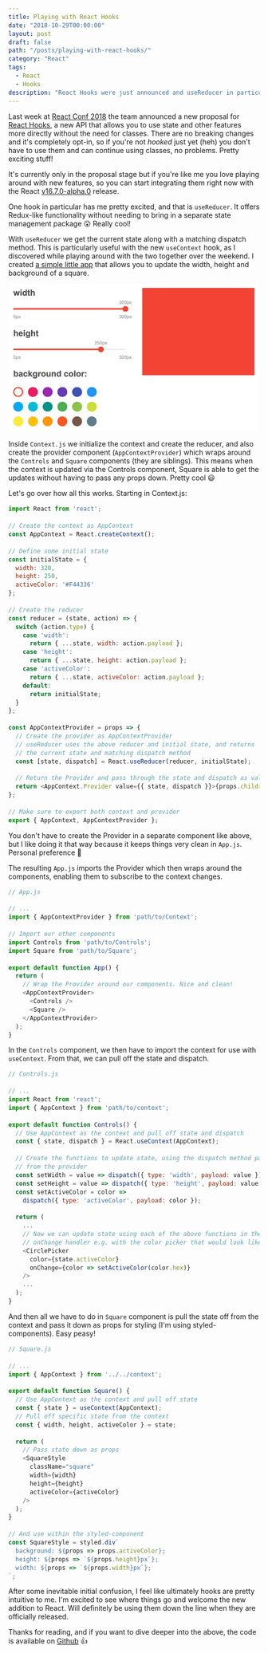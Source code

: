 ```yaml
---
title: Playing with React Hooks
date: "2018-10-29T00:00:00"
layout: post
draft: false
path: "/posts/playing-with-react-hooks/"
category: "React"
tags:
  - React
  - Hooks
description: "React Hooks were just announced and useReducer in particular has me excited!"
---
```


Last week at [React Conf 2018](https://conf.reactjs.org/) the team announced a new proposal for [React Hooks](https://reactjs.org/docs/hooks-intro.html), a new API that allows you to use state and other features more directly without the need for classes. There are no breaking changes and it's completely opt-in, so if you're not _hooked_ just yet (heh) you don't have to use them and can continue using classes, no problems. Pretty exciting stuff!

It's currently only in the proposal stage but if you're like me you love playing around with new features, so you can start integrating them right now with the React [v16.7.0-alpha.0](https://www.npmjs.com/package/react/v/16.7.0-alpha.0) release.

One hook in particular has me pretty excited, and that is `useReducer`. It offers Redux-like functionality without needing to bring in a separate state management package 😮 Really cool!

With `useReducer` we get the current state along with a matching dispatch method. This is particularly useful with the new `useContext` hook, as I discovered while playing around with the two together over the weekend. I created [a simple little app](https://react-hooks.netlify.com/) that allows you to update the width, height and background of a square. 

![App](./app.jpg)

Inside `Context.js` we initialize the context and create the reducer, and also create the provider component (`AppContextProvider`) which wraps around the `Controls` and `Square` components (they are siblings). This means when the context is updated via the Controls component, Square is able to get the updates without having to pass any props down. Pretty cool 😃 

Let's go over how all this works. Starting in Context.js:

```js
import React from 'react';

// Create the context as AppContext
const AppContext = React.createContext();

// Define some initial state
const initialState = {
  width: 320,
  height: 250,
  activeColor: '#F44336'
};

// Create the reducer
const reducer = (state, action) => {
  switch (action.type) {
    case 'width':
      return { ...state, width: action.payload };
    case 'height':
      return { ...state, height: action.payload };
    case 'activeColor':
      return { ...state, activeColor: action.payload };
    default:
      return initialState;
  }
};

const AppContextProvider = props => {
  // Create the provider as AppContextProvider
  // useReducer uses the above reducer and initial state, and returns
  // the current state and matching dispatch method
  const [state, dispatch] = React.useReducer(reducer, initialState);

  // Return the Provider and pass through the state and dispatch as value
  return <AppContext.Provider value={{ state, dispatch }}>{props.children}</AppContext.Provider>;
};

// Make sure to export both context and provider
export { AppContext, AppContextProvider };
```

You don't have to create the Provider in a separate component like above, but I like doing it that way because it keeps things very clean in `App.js`. Personal preference 🤷‍

The resulting `App.js` imports the Provider which then wraps around the components, enabling them to subscribe to the context changes.

```js
// App.js

// ...
import { AppContextProvider } from 'path/to/Context';

// Import our other components
import Controls from 'path/to/Controls';
import Square from 'path/to/Square';

export default function App() {
  return (
    // Wrap the Provider around our components. Nice and clean!
    <AppContextProvider>
      <Controls />
      <Square />
    </AppContextProvider>
  );
}
```

In the `Controls` component, we then have to import the context for use with `useContext`. From that, we can pull off the state and dispatch.

```js
// Controls.js

// ...
import React from 'react';
import { AppContext } from 'path/to/context';

export default function Controls() {
  // Use AppContext as the context and pull off state and dispatch
  const { state, dispatch } = React.useContext(AppContext);

  // Create the functions to update state, using the dispatch method passed in
  // from the provider
  const setWidth = value => dispatch({ type: 'width', payload: value });
  const setHeight = value => dispatch({ type: 'height', payload: value });
  const setActiveColor = color =>
    dispatch({ type: 'activeColor', payload: color });

  return (
    ...
    // Now we can update state using each of the above functions in the 
    // onChange handler e.g. with the color picker that would look like:
    <CirclePicker
      color={state.activeColor}
      onChange={color => setActiveColor(color.hex)}
    />
    ...
  );
}
```

And then all we have to do in `Square` component is pull the state off from the context and pass it down as props for styling (I'm using styled-components). Easy peasy!

```js
// Square.js

// ...
import { AppContext } from '../../context';

export default function Square() {
  // Use AppContext as the context and pull off state
  const { state } = useContext(AppContext);
  // Pull off specific state from the context
  const { width, height, activeColor } = state;

  return (
    // Pass state down as props
    <SquareStyle
      className="square"
      width={width}
      height={height}
      activeColor={activeColor}
    />
  );
}

// And use within the styled-component
const SquareStyle = styled.div`
  background: ${props => props.activeColor};
  height: ${props => `${props.height}px`};
  width: ${props => `${props.width}px`};
`;
```

After some inevitable initial confusion, I feel like ultimately hooks are pretty intuitive to me. I'm excited to see where things go and welcome the new addition to React. Will definitely be using them down the line when they are officially released.

Thanks for reading, and if you want to dive deeper into the above, the code is available on [Github](https://github.com/melanieseltzer/react-hooks) 👍